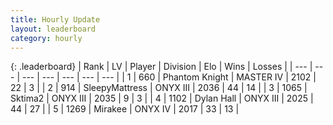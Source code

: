 ```yaml
---
title: Hourly Update
layout: leaderboard
category: hourly
---
```


{: .leaderboard}
| Rank | LV | Player | Division | Elo | Wins | Losses |
| --- | --- | --- | --- | --- | --- | --- |
| <span data-change="0">1</span> | 660 | <span title="ID: 742939">Phantom Knight</span> | MASTER IV | <span data-change="0">2102</span> | <span data-change="0">22</span> | <span data-change="0">3</span> |
| <span data-change="0">2</span> | 914 | <span title="ID: 153129">SleepyMattress</span> | ONYX III | <span data-change="0">2036</span> | <span data-change="0">44</span> | <span data-change="0">14</span> |
| <span data-change="0">3</span> | 1065 | <span title="ID: 402846">Sktima2</span> | ONYX III | <span data-change="0">2035</span> | <span data-change="0">9</span> | <span data-change="0">3</span> |
| <span data-change="0">4</span> | 1102 | <span title="ID: 174294">Dylan Hall</span> | ONYX III | <span data-change="0">2025</span> | <span data-change="0">44</span> | <span data-change="0">27</span> |
| <span data-change="0">5</span> | 1269 | <span title="ID: 416373">Mirakee</span> | ONYX IV | <span data-change="0">2017</span> | <span data-change="0">33</span> | <span data-change="0">13</span> |